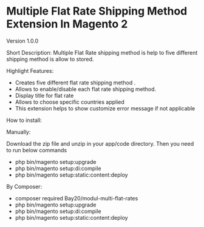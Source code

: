 # Multiple Flat Rate Shipping Method Extension In Magento 2
Version 1.0.0

Short Description: Multiple Flat Rate shipping method is help to five different shipping method is allow to stored.

Highlight Features:
- Creates five different flat rate shipping method . 
- Allows to enable/disable each flat rate shipping method.
- Display title for flat rate
- Allows to choose specific countries applied
- This extension helps to show customize error message if not applicable


How to install:

Manually:

Download the zip file and unzip in your app/code directory. Then you need to run below commands
-	php bin/magento setup:upgrade
- php bin/magento setup:di:compile
-	php bin/magento setup:static:content:deploy

By Composer:
- composer required Bay20/modul-multi-flat-rates
- php bin/magento setup:upgrade
- php bin/magento setup:di:compile
- php bin/magento setup:static:content:deploy
